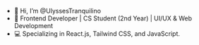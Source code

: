 - 👋 Hi, I’m @UlyssesTranquilino
- 🚀 Frontend Developer | CS Student (2nd Year) | UI/UX & Web Development
- 💻 Specializing in React.js, Tailwind CSS, and JavaScript.


<!---
UlyssesTranquilino/UlyssesTranquilino is a ✨ special ✨ repository because its `README.md` (this file) appears on your GitHub profile.
You can click the Preview link to take a look at your changes.
--->
